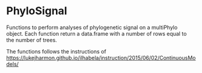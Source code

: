 # PhyloSignal
Functions to perform analyses of phylogenetic signal on a multiPhylo object. Each function return a data.frame with a number of rows equal to the number of trees.

The functions follows the instructions of https://lukejharmon.github.io/ilhabela/instruction/2015/06/02/ContinuousModels/
